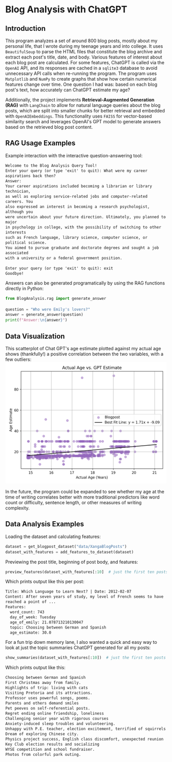 # Blog Analysis with ChatGPT

## Introduction

This program analyzes a set of around 800 blog posts, mostly about my 
personal life, that I wrote during my teenage years and into college. It uses
`BeautifulSoup` to parse the HTML files that constitute the blog archive
and extract each post's title, date, and body. Various features of interest 
about each blog post are calculated. For some features, ChatGPT is called 
via the `OpenAI` API, and its responses are cached in a `sqlite3` database
to avoid unnecessary API calls when re-running the program.
The program uses `Matplotlib` and `NumPy` to create graphs that show how
certain numerical features change over time. One question I had was: based
on each blog post's text, how 
accurately can ChatGPT estimate my age?

Additionally, the project implements 
**Retrieval-Augmented Generation 
(RAG)** with `LangChain` to 
allow for natural language queries 
about the blog posts, which are 
split into smaller chunks for better 
retrieval and embedded with 
`OpenAIEmbeddings`. This 
functionality uses `FAISS` 
for vector-based similarity search and leverages OpenAI's GPT model to generate 
answers based on the retrieved blog post content.


## RAG Usage Examples

Example interaction with the 
interactive question-answering tool:
```
Welcome to the Blog Analysis Query Tool!
Enter your query (or type 'exit' to quit): What were my career aspirations back then?
Answer:
Your career aspirations included becoming a librarian or library technician, 
as well as exploring service-related jobs and computer-related careers. You 
also expressed an interest in becoming a research psychologist, although you 
were uncertain about your future direction. Ultimately, you planned to major 
in psychology in college, with the possibility of switching to other interests 
such as French language, library science, computer science, or political science. 
You aimed to pursue graduate and doctorate degrees and sought a job associated 
with a university or a federal government position.

Enter your query (or type 'exit' to quit): exit
Goodbye!
```

Answers can also be generated 
programatically by using the RAG 
functions directly in Python:
 ```python
from BlogAnalysis.rag import generate_answer

question = "Who were Emily's lovers?"
answer = generate_answer(question)
print(f"Answer:\n{answer}")
```


## Data Visualization

This scatterplot of Chat GPT's age estimate plotted against my actual age shows (thankfully!) a positive correlation between the two variables, with a few outliers:
![Scatterplot with linear regression line showing a positive correlation between age estimate and actual age](output/real_data_graphed.png "Actual Age vs. GPT Estimate")

In the future, the program could be expanded to see whether my age at the time of writing correlates better with more traditional predictors like word count or difficulty, sentence length, or other measures of writing complexity.


## Data Analysis Examples

Loading the dataset and calculating features:
```python
dataset = get_blogpost_dataset("data/XangaBlogPosts")
dataset_with_features = add_features_to_dataset(dataset)
```
Previewing the post title, beginning of post body, and features:
```python
preview_features(dataset_with_features[:10]  # just the first ten posts
```
Which prints output like this per post:
```
Title: Which Language to Learn Next? | Date: 2012-02-07
Content: After seven years of study, my level of French seems to have reached a point of ...
Features:
  word_count: 743
  day_of_week: Tuesday
  age_of_emily: 21.078713210130047
  topic: Choosing between German and Spanish
  age_estimate: 30.0
```
For a fun trip down memory lane, I also wanted a quick and easy way to look at just the topic
summaries ChatGPT generated for all my posts:
```python
show_summaries(dataset_with_features[:10])  # just the first ten posts
```
Which prints output like this:
```
Choosing between German and Spanish
First Christmas away from family.
Highlights of trip: living with cats
Visiting Pretoria and its attractions.
Professor uses powerful songs, poems.
Parents and others demand smiles
Pet peeves on self-referential posts.
Regret ending online friendship, loneliness
Challenging senior year with rigorous courses
Anxiety-induced sleep troubles and volunteering.
Unhappy with P.E. teacher, election excitement, terrified of squirrels
Dream of exploring Chinese city.
Physics project success, English class discomfort, unexpected reunion
Key Club election results and socializing
WYSE competition and school fundraiser.
Photos from colorful park outing.
```
